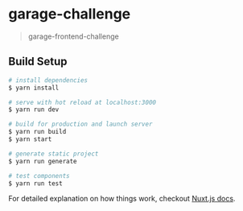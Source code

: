 # garage-challenge

> garage-frontend-challenge

## Build Setup

```bash
# install dependencies
$ yarn install

# serve with hot reload at localhost:3000
$ yarn run dev

# build for production and launch server
$ yarn run build
$ yarn start

# generate static project
$ yarn run generate

# test components
$ yarn run test
```

For detailed explanation on how things work, checkout [Nuxt.js docs](https://nuxtjs.org).
